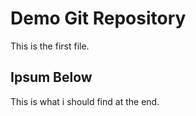 # Demo Git Repository

This is the first file.

## Ipsum Below

This is what i should find at the end.
